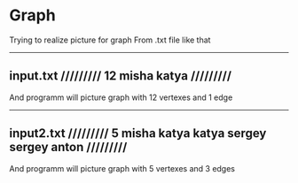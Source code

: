 # Graph
Trying to realize picture for graph
From .txt file like that

---------
input.txt
/////////
12
misha katya
/////////
---------

And programm will picture graph with 12 vertexes and 1 edge


---------
input2.txt
/////////
5
misha katya
katya sergey
sergey anton
/////////
---------

And programm will picture graph with 5 vertexes and 3 edges
